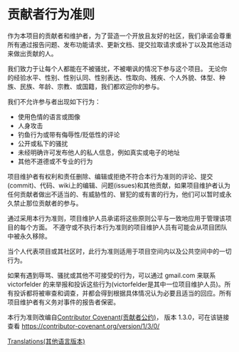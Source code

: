 # 贡献者行为准则

作为本项目的贡献者和维护者，为了营造一个开放且友好的社区，我们承诺会尊重所有通过报告问题、发布功能请求、更新文档、提交拉取请求或补丁以及其他活动来做出贡献的人。

我们致力于让每个人都能在不被骚扰，不被嘲讽的情况下参与这个项目。 无论你的经验水平、性别、性别认同、性别表达、性取向、残疾、个人外貌、体型、种族、民族、年龄、宗教、或国籍，我们都欢迎你的参与。

我们不允许参与者出现如下行为：

* 使用色情的语言或图像
* 人身攻击
* 钓鱼行为或带有侮辱性/贬低性的评论
* 公开或私下的骚扰
* 未经明确许可发布他人的私人信息，例如真实或电子的地址
* 其他不道德或不专业的行为

项目维护者有权利和责任删除、编辑或拒绝不符合本行为准则的评论、提交(commit)、代码、wiki上的编辑、问题(issues)和其他贡献，如果项目维护者认为任何贡献者做出不适当的、有威胁性的、冒犯的或有害的行为，他们可以暂时或永久禁止那位贡献者的参与。

通过采用本行为准则，项目维护人员承诺将这些原则公平与一致地应用于管理该项目的每个方面。 不遵守或不执行本行为准则的项目维护人员有可能会从项目团队中被永久移除。

当个人代表项目或其社区时，此行为准则适用于项目空间内以及公共空间中的一切行为。

如果有遇到辱骂、骚扰或其他不可接受的行为，可以通过 gmail.com 来联系 victorfelder 的来举报和投诉这些行为(victorfelder是其中一位项目维护人员)。所有投诉都将被审查和调查，并都会得到根据具体情况认为必要且适当的回应。所有项目维护者有义务对事件的报告者保密。

本行为准则改编自[Contributor Covenant(贡献者公约)][homepage]，
版本 1.3.0，可在该链接查看 https://contributor-covenant.org/version/1/3/0/

[homepage]: https://contributor-covenant.org

[Translations(其他语言版本)](README.md#translations)
